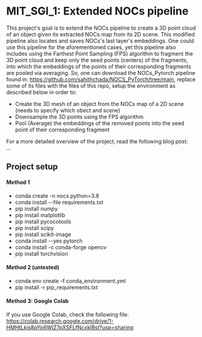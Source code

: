 # MIT_SGI_1: Extended NOCs pipeline 
This project's goal is to extend the NOCs pipeline to create a 3D point cloud of an object given its extracted NOCs map from its 2D scene. This modified pipeline also locates and saves NOCs's last layer's embeddings. One could use this pipeline for the aforementioned cases, yet this pipeline also includes using the Farthest Point Sampling (FPS) algorithm to fragment the 3D point cloud and keep only the seed points (centers) of the fragments, into which the embeddings of the points of their corresponding fragments are pooled via averaging. So, one can download the NOCs_Pytorch pipeline found in: https://github.com/sahithchada/NOCS_PyTorch/tree/main, replace some of its files with the files of this repo, setup the environment as described below in order to:
* Create the 3D mesh of an object from the NOCs map of a 2D scene (needs to specify which obect and scene)
* Downsample the 3D points using the FPS algorithm
* Pool (Average) the embeddings of the removed points into the seed point of their corresponding fragment

For a more detailed overview of the project, read the following blog post:  
...

## Project setup
#### Method 1
* conda create -n nocs python=3.8
* conda install --file requirements.txt
* pip install numpy
* pip install matplotlib
* pip install pycocotools
* pip install scipy
* pip install scikit-image
* conda install --yes pytorch
* conda install -c conda-forge opencv
* pip install torchvision

#### Method 2 (untested)
* conda env create -f conda_environment.yml
* pip install -r pip_requirements.txt

#### Method 3: Google Colab
If you use Google Colab, check the following file: https://colab.research.google.com/drive/1-HMHtLkjs8pYp6WlZ7pXSFLfNcxklBst?usp=sharing
